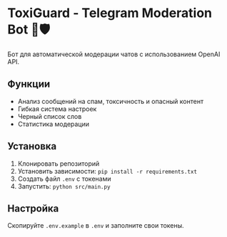 # ToxiGuard - Telegram Moderation Bot 🤖🛡️

Бот для автоматической модерации чатов с использованием OpenAI API.

## Функции
- Анализ сообщений на спам, токсичность и опасный контент
- Гибкая система настроек
- Черный список слов
- Статистика модерации

## Установка
1. Клонировать репозиторий
2. Установить зависимости: `pip install -r requirements.txt`
3. Создать файл `.env` с токенами
4. Запустить: `python src/main.py`

## Настройка
Скопируйте `.env.example` в `.env` и заполните свои токены.
